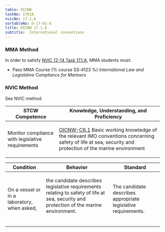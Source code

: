 ```yaml
---
table: OICNW
taskNo: 17D1A
nvicNo: 17.1.A 
sortableNo: D-17-01-A
title: OICNW 17.1.A 
subtitle:  International conventions
---
```



### MMA Method

In order to satisfy  [NVIC 12-14  Task  17.1.A]({{site.baseurl}}/assets/images/nvic-12-14.pdf), MMA students must:

* Pass MMA Course {% course SS-4123 %}  *International Law and Legislative Compliance for Mariners*


### NVIC Method

<a onclick="togglevisibility('nvic_methods')" >See NVIC method.</a>

<div id='nvic_methods' class='hide'>

<table>
<thead>
<tr>
<th class='forty'> STCW Competence </th>
<th class='sixty'> Knowledge, Understanding, and Proficiency </th>
</tr>
</thead>




<tbody>
<tr><td markdown='1'>

Monitor compliance with legislative requirements

</td><td markdown='1'>

[OICNW-C6.1]({{site.baseurl}}/tables/21.html#OICNW-C6.1) Basic working knowledge of the relevant IMO conventions concerning safety of life at sea, security and protection of the marine environment

</td></tr>


</tbody>
</table>


<table>
<thead>
<tr><th class='twenty'>  Condition </th><th class='twenty'> Behavior </th><th  class='sixty'>Standard </th></tr>
</thead>
<tbody >



<tr><td markdown='1'>

On a vessel or in a laboratory, when asked,

</td><td markdown='1'>

the candidate describes legislative requirements relating to safety of life at sea, security and protection of the marine environment.

<br>

<div class="tooltip">
<span class="tooltiptext">
</span>
</div>


</td><td markdown='1'>

The candidate describes appropriate legislative requirements.

</td></tr>
</tbody>
</table>
</div>
